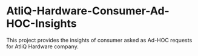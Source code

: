 # AtliQ-Hardware-Consumer-Ad-HOC-Insights
This project provides the insights of consumer asked as Ad-HOC requests for AtliQ Hardware company.
